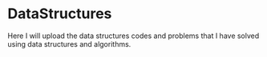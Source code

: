 # DataStructures
Here I will upload the data structures codes and
problems that I have solved using data structures and algorithms.
